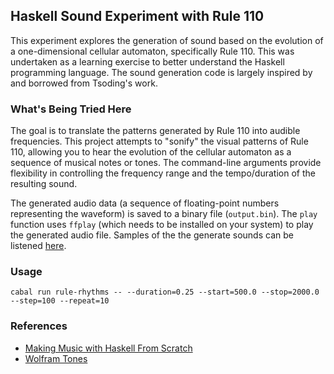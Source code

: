 ## Haskell Sound Experiment with Rule 110

This experiment explores the generation of sound based on the evolution of a one-dimensional cellular automaton, specifically Rule 110. This was undertaken as a learning exercise to better understand the Haskell programming language. The sound generation code is largely inspired by and borrowed from Tsoding's work.

### What's Being Tried Here

The goal is to translate the patterns generated by Rule 110 into audible frequencies. 
This project attempts to "sonify" the visual patterns of Rule 110, allowing you to hear the evolution of the cellular automaton as a sequence of musical notes or tones. The command-line arguments provide flexibility in controlling the frequency range and the tempo/duration of the resulting sound.

The generated audio data (a sequence of floating-point numbers representing the waveform) is saved to a binary file (`output.bin`). The `play` function uses `ffplay` (which needs to be installed on your system) to play the generated audio file. Samples of the the generate sounds can be listened [here](https://www.youtube.com/watch?v=5pr3FSWEWkA).


### Usage

```
cabal run rule-rhythms -- --duration=0.25 --start=500.0 --stop=2000.0 --step=100 --repeat=10
```

### References

- [Making Music with Haskell From Scratch](https://www.youtube.com/watch?v=FYTZkE5BZ-0)
- [Wolfram Tones](https://tones.wolfram.com)